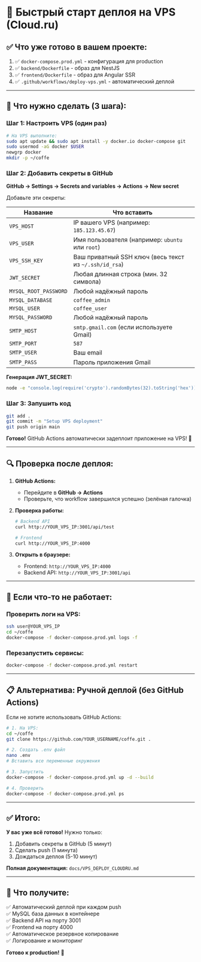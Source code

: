 # 🚀 Быстрый старт деплоя на VPS (Cloud.ru)

## ✅ Что уже готово в вашем проекте:

1. ✅ `docker-compose.prod.yml` - конфигурация для production
2. ✅ `backend/Dockerfile` - образ для NestJS
3. ✅ `frontend/Dockerfile` - образ для Angular SSR
4. ✅ `.github/workflows/deploy-vps.yml` - автоматический деплой

---

## 🎯 Что нужно сделать (3 шага):

### Шаг 1: Настроить VPS (один раз)

```bash
# На VPS выполните:
sudo apt update && sudo apt install -y docker.io docker-compose git
sudo usermod -aG docker $USER
newgrp docker
mkdir -p ~/coffe
```

### Шаг 2: Добавить секреты в GitHub

**GitHub → Settings → Secrets and variables → Actions → New secret**

Добавьте эти секреты:

| Название | Что вставить |
|----------|--------------|
| `VPS_HOST` | IP вашего VPS (например: `185.123.45.67`) |
| `VPS_USER` | Имя пользователя (например: `ubuntu` или `root`) |
| `VPS_SSH_KEY` | Ваш приватный SSH ключ (весь текст из `~/.ssh/id_rsa`) |
| `JWT_SECRET` | Любая длинная строка (мин. 32 символа) |
| `MYSQL_ROOT_PASSWORD` | Любой надёжный пароль |
| `MYSQL_DATABASE` | `coffee_admin` |
| `MYSQL_USER` | `coffee_user` |
| `MYSQL_PASSWORD` | Любой надёжный пароль |
| `SMTP_HOST` | `smtp.gmail.com` (если используете Gmail) |
| `SMTP_PORT` | `587` |
| `SMTP_USER` | Ваш email |
| `SMTP_PASS` | Пароль приложения Gmail |

**Генерация JWT_SECRET:**
```bash
node -e "console.log(require('crypto').randomBytes(32).toString('hex'))"
```

### Шаг 3: Запушить код

```bash
git add .
git commit -m "Setup VPS deployment"
git push origin main
```

**Готово!** GitHub Actions автоматически задеплоит приложение на VPS! 🎉

---

## 🔍 Проверка после деплоя:

1. **GitHub Actions:**
   - Перейдите в **GitHub → Actions**
   - Проверьте, что workflow завершился успешно (зелёная галочка)

2. **Проверка работы:**
   ```bash
   # Backend API
   curl http://YOUR_VPS_IP:3001/api/test
   
   # Frontend
   curl http://YOUR_VPS_IP:4000
   ```

3. **Открыть в браузере:**
   - Frontend: `http://YOUR_VPS_IP:4000`
   - Backend API: `http://YOUR_VPS_IP:3001/api`

---

## 🐛 Если что-то не работает:

### Проверить логи на VPS:

```bash
ssh user@YOUR_VPS_IP
cd ~/coffe
docker-compose -f docker-compose.prod.yml logs -f
```

### Перезапустить сервисы:

```bash
docker-compose -f docker-compose.prod.yml restart
```

---

## 📋 Альтернатива: Ручной деплой (без GitHub Actions)

Если не хотите использовать GitHub Actions:

```bash
# 1. На VPS:
cd ~/coffe
git clone https://github.com/YOUR_USERNAME/coffe.git .

# 2. Создать .env файл
nano .env
# Вставить все переменные окружения

# 3. Запустить
docker-compose -f docker-compose.prod.yml up -d --build

# 4. Проверить
docker-compose -f docker-compose.prod.yml ps
```

---

## ✅ Итого:

**У вас уже всё готово!** Нужно только:
1. Добавить секреты в GitHub (5 минут)
2. Сделать push (1 минута)
3. Дождаться деплоя (5-10 минут)

**Полная документация:** `docs/VPS_DEPLOY_CLOUDRU.md`

---

## 🎯 Что получите:

✅ Автоматический деплой при каждом push  
✅ MySQL база данных в контейнере  
✅ Backend API на порту 3001  
✅ Frontend на порту 4000  
✅ Автоматическое резервное копирование  
✅ Логирование и мониторинг  

**Готово к production!** 🚀

